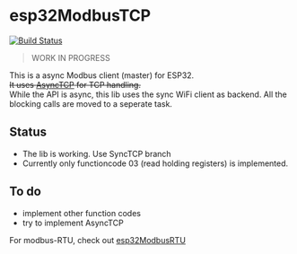 # esp32ModbusTCP

[![Build Status](https://travis-ci.com/bertmelis/esp32ModbusTCP.svg?branch=master)](https://travis-ci.com/bertmelis/esp32ModbusTCP)

> WORK IN PROGRESS

This is a async Modbus client (master) for ESP32.  
~~It uses [AsyncTCP](https://github.com/me-no-dev/AsyncTCP) for TCP handling.~~  
While the API is async, this lib uses the sync WiFi client as backend.  All the blocking calls are moved to a seperate task.

## Status

- The lib is working. Use SyncTCP branch
- Currently only functioncode 03 (read holding registers) is implemented.

## To do

- implement other function codes
- try to implement AsyncTCP

For modbus-RTU, check out [esp32ModbusRTU](https://github.com/bertmelis/esp32ModbusRTU)
